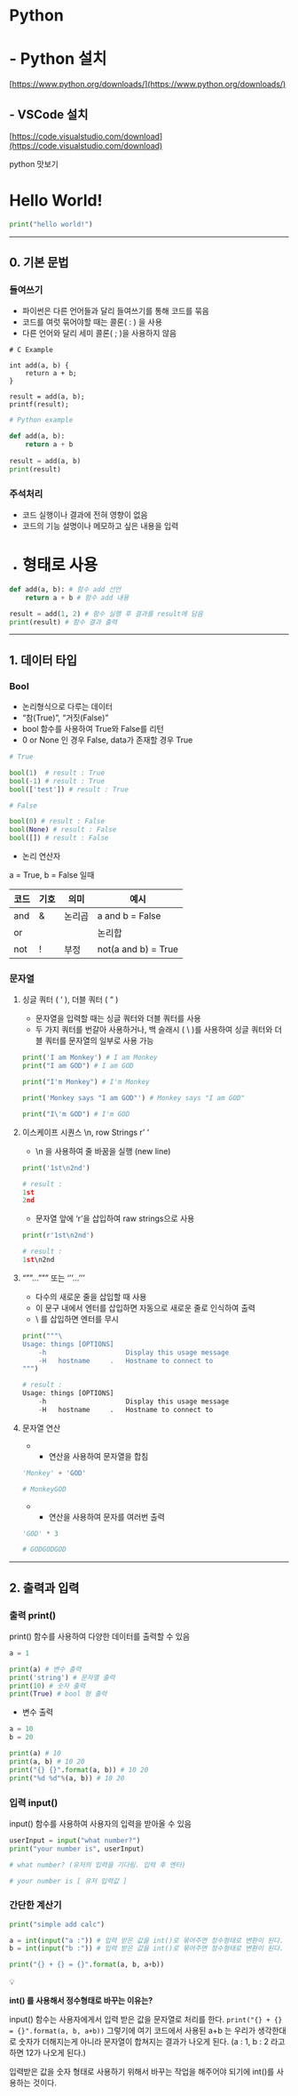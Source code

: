 # Python

# - Python 설치

[https://www.python.org/downloads/](https://www.python.org/downloads/)

## - VSCode 설치

[https://code.visualstudio.com/download](https://code.visualstudio.com/download)

python 맛보기

# Hello World!

```python
print("hello world!")
```

---

## 0. 기본 문법

### 들여쓰기

- 파이썬은 다른 언어들과 달리 들여쓰기를 통해 코드를 묶음
- 코드를 여럿 묶어야할 때는 콜론( : ) 을 사용
- 다른 언어와 달리 세미 콜론( ; )을 사용하지 않음

```
# C Example

int add(a, b) {
	return a + b;
}

result = add(a, b);
printf(result);
```

```python
# Python example

def add(a, b):
	return a + b
	
result = add(a, b)
print(result)

```

### 주석처리

- 코드 실행이나 결과에 전혀 영향이 없음
- 코드의 기능 설명이나 메모하고 싶은 내용을 입력
- # 형태로 사용

```python
def add(a, b): # 함수 add 선언
	return a + b # 함수 add 내용

result = add(1, 2) # 함수 실행 후 결과를 result에 담음
print(result) # 함수 결과 출력

```

---

## 1. 데이터 타입

### Bool

- 논리형식으로 다루는 데이터
- “참(True)”, “거짓(False)”
- bool 함수를 사용하여 True와 False를 리턴
- 0 or None 인 경우 False, data가 존재할 경우 True

```python
# True

bool(1)  # result : True
bool(-1) # result : True
bool(['test']) # result : True

# False

bool(0) # result : False
bool(None) # result : False
bool([]) # result : False

```

- 논리 연산자

a = True, b = False 일때

| 코드 | 기호 | 의미 | 예시 |
| --- | --- | --- | --- |
| and | & | 논리곱 | a and b = False |
| or | | | 논리합 | a or b = True |
| not | ! | 부정 | not(a and b) = True |

### 문자열

1. 싱글 쿼터 ( ‘ ), 더블 쿼터 ( “ )
    - 문자열을 입력할 때는 싱글 쿼터와 더블 쿼터를 사용
    - 두 가지 쿼터를 번갈아 사용하거나, 백 슬래시 ( \ )를 사용하여 싱글 쿼터와 더블 쿼터를 문자열의 일부로 사용 가능
    
    ```python
    print('I am Monkey') # I am Monkey
    print("I am GOD") # I am GOD
    
    print("I'm Monkey") # I'm Monkey
    
    print('Monkey says "I am GOD"') # Monkey says "I am GOD"
    
    print("I\'m GOD") # I'm GOD
    ```
    
2. 이스케이프 시퀀스 \n, row Strings r’ ‘
    - \n 을 사용하여 줄 바꿈을 실행 (new line)
    
    ```python
    print('1st\n2nd')
    
    # result :
    1st
    2nd
    
    ```
    
    - 문자열 앞에 ‘r’을 삽입하여 raw strings으로 사용
    
    ```python
    print(r'1st\n2nd')
    
    # result :
    1st\n2nd
    
    ```
    
3. “””…””” 또는 ‘’’…’’’
    - 다수의 새로운 줄을 삽입할 때 사용
    - 이 문구 내에서 엔터를 삽입하면 자동으로 새로운 줄로 인식하여 출력
    - \ 를 삽입하면 엔터를 무시
    
    ```python
    print("""\
    Usage: things [OPTIONS]
    	-h                    Display this usage message
    	-H   hostname     .   Hostname to connect to
    """)
    
    # result :
    Usage: things [OPTIONS]
    	-h                    Display this usage message
    	-H   hostname     .   Hostname to connect to
    ```
    
4. 문자열 연산
    - + 연산을 사용하여 문자열을 합침
    
    ```python
    'Monkey' + 'GOD'
    
    # MonkeyGOD
    ```
    
    - * 연산을 사용하여 문자를 여러번 출력
    
    ```python
    'GOD' * 3
    
    # GODGODGOD
    ```
    

---

## 2. 출력과 입력

### 출력 print()

print() 함수를 사용하여 다양한 데이터를 출력할 수 있음

```python
a = 1

print(a) # 변수 출력
print('string') # 문자열 출력
print(10) # 숫자 출력
print(True) # bool 형 출력
```

- 변수 출력

```python
a = 10
b = 20

print(a) # 10
print(a, b) # 10 20
print("{} {}".format(a, b)) # 10 20
print("%d %d"%(a, b)) # 10 20
```

### 입력 input()

input() 함수를 사용하여 사용자의 입력을 받아올 수 있음

```python
userInput = input("what number?")
print("your number is", userInput)

# what number? (유저의 입력을 기다림. 입력 후 엔터)

# your number is [ 유저 입력값 ]
```

### 간단한 계산기

```python
print("simple add calc")

a = int(input("a :")) # 입력 받은 값을 int()로 묶어주면 정수형태로 변환이 된다.
b = int(input("b :")) # 입력 받은 값을 int()로 묶어주면 정수형태로 변환이 된다.

print("{} + {} = {}".format(a, b, a+b))
```

<aside>
💡

 **int() 를 사용해서 정수형태로 바꾸는 이유는?**

input() 함수는 사용자에게서 입력 받은 값을 문자열로 처리를 한다. 
`print("{} + {} = {}".format(a, b, a+b))` 
그렇기에 여기 코드에서 사용된 a+b 는 우리가 생각한대로 숫자가 더해지는게 아니라 문자열이 합쳐지는 결과가 나오게 된다.
(a : 1, b : 2 라고 하면 12가 나오게 된다.)

입력받은 값을 숫자 형태로 사용하기 위해서 바꾸는 작업을 해주어야 되기에 int()를 사용하는 것이다.

</aside>